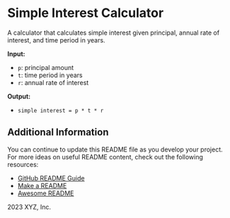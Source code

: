 
# Simple Interest Calculator

A calculator that calculates simple interest given principal, annual rate of interest, and time period in years.

**Input:**
- `p`: principal amount
- `t`: time period in years
- `r`: annual rate of interest

**Output:**
- `simple interest = p * t * r`


## Additional Information
You can continue to update this README file as you develop your project. For more ideas on useful README content, check out the following resources:
- [GitHub README Guide](https://guides.github.com/features/wikis/)
- [Make a README](https://www.makeareadme.com/)
- [Awesome README](https://github.com/matiassingers/awesome-readme)


2023 XYZ, Inc.

